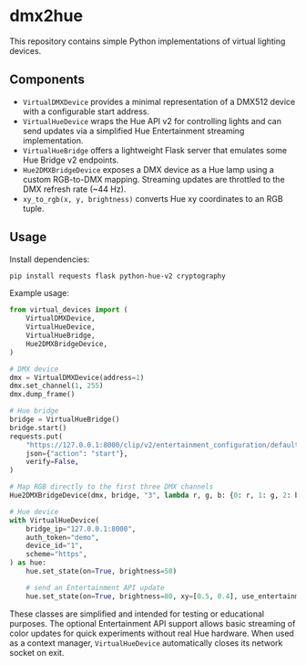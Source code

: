 # dmx2hue

This repository contains simple Python implementations of virtual lighting devices.

## Components

- `VirtualDMXDevice` provides a minimal representation of a DMX512 device with a configurable start address.
- `VirtualHueDevice` wraps the Hue API v2 for controlling lights and can send
  updates via a simplified Hue Entertainment streaming implementation.
- `VirtualHueBridge` offers a lightweight Flask server that emulates some Hue Bridge v2 endpoints.
- `Hue2DMXBridgeDevice` exposes a DMX device as a Hue lamp using a custom RGB-to-DMX mapping. Streaming updates are throttled to the DMX refresh rate (~44 Hz).
- `xy_to_rgb(x, y, brightness)` converts Hue xy coordinates to an RGB tuple.

## Usage

Install dependencies:

```bash
pip install requests flask python-hue-v2 cryptography
```

Example usage:

```python
from virtual_devices import (
    VirtualDMXDevice,
    VirtualHueDevice,
    VirtualHueBridge,
    Hue2DMXBridgeDevice,
)

# DMX device
dmx = VirtualDMXDevice(address=1)
dmx.set_channel(1, 255)
dmx.dump_frame()

# Hue bridge
bridge = VirtualHueBridge()
bridge.start()
requests.put(
    "https://127.0.0.1:8000/clip/v2/entertainment_configuration/default",
    json={"action": "start"},
    verify=False,
)

# Map RGB directly to the first three DMX channels
Hue2DMXBridgeDevice(dmx, bridge, "3", lambda r, g, b: {0: r, 1: g, 2: b})

# Hue device
with VirtualHueDevice(
    bridge_ip="127.0.0.1:8000",
    auth_token="demo",
    device_id="1",
    scheme="https",
) as hue:
    hue.set_state(on=True, brightness=50)

    # send an Entertainment API update
    hue.set_state(on=True, brightness=80, xy=[0.5, 0.4], use_entertainment=True)
```

These classes are simplified and intended for testing or educational purposes.
The optional Entertainment API support allows basic streaming of color updates
for quick experiments without real Hue hardware. When used as a context manager,
`VirtualHueDevice` automatically closes its network socket on exit.
